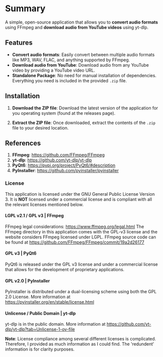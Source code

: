 # Summary

A simple, open-source application that allows you to **convert audio formats** using FFmpeg and **download audio from YouTube videos** using yt-dlp.

## Features

- **Convert audio formats**: Easily convert between multiple audio formats like MP3, WAV, FLAC, and anything supported by FFmpeg.
- **Download audio from YouTube**: Download audio from any YouTube video by providing a YouTube video URL.
- **Standalone Package**: No need for manual installation of dependencies. Everything you need is included in the provided `.zip` file.

## Installation

1. **Download the ZIP file**:
   Download the latest version of the application for you operating system (found at the releases page).
   
2. **Extract the ZIP file**:
   Once downloaded, extract the contents of the `.zip` file to your desired location.

## References
1. **FFmpeg**: https://github.com/FFmpeg/FFmpeg
2. **yt-dlp**: https://github.com/yt-dlp/yt-dlp
3. **PyQt6**: https://pypi.org/project/PyQt6/#description
4. **PyInstaller**: https://github.com/pyinstaller/pyinstaller

### License
This application is licensed under the GNU General Public License Version 3. It is **NOT** licensed under a commercial license and is compliant with all the relevant licenses mentioned below.

#### LGPL v2.1 / GPL v3 | FFmpeg
FFmpeg legal considerations: https://www.ffmpeg.org/legal.html
The FFmpeg directory in this application comes with the GPL-v3 license and the website considers FFmpeg licensed under LGPL. FFmpeg source code can be found at https://github.com/FFmpeg/FFmpeg/commit/19a2d26177

#### GPL v3 | PyQt6
PyQt6 is released under the GPL v3 license and under a commercial license that allows for the development of proprietary applications.

#### GPL v2.0 | PyInstaller
PyInstaller is distributed under a dual-licensing scheme using both the GPL 2.0 License. More information at https://pyinstaller.org/en/stable/license.html

#### Unlicense / Public Domain | yt-dlp
yt-dlp is in the public domain. More information at https://github.com/yt-dlp/yt-dlp?tab=Unlicense-1-ov-file

**Note**: License compliance among several different licenses is complicated. Therefore, I provided as much information as I could find. The 'redundent' information is for clarity purposes.
